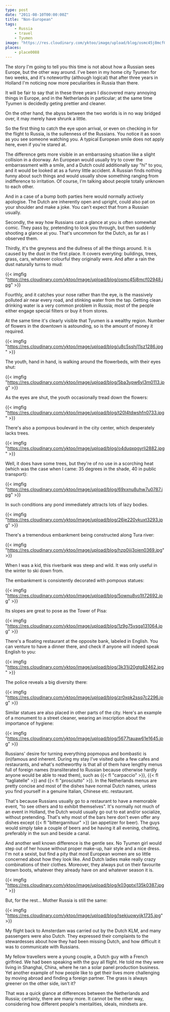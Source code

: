 ```yaml
---
type: post
date: "2011-08-10T00:00:00Z"
title: "Non-European"
tags:
    - Russia
    - travel
    - Tyumen
image: "https://res.cloudinary.com/yktoo/image/upload/blog/osmc45j8mcf02948.jpg"
places:
    - place0088
---
```


The story I'm going to tell you this time is not about how a Russian sees Europe, but the other way around. I've been in my home city Tyumen for two weeks, and it's noteworthy (although logical) that after three years in Holland I'm noticing now more peculiarities in Russia than there.

<!--more-->

It will be fair to say that in these three years I discovered many annoying things in Europe, and in the Netherlands in particular; at the same time Tyumen is decidedly geting prettier and cleaner.

On the other hand, the abyss between the two worlds is in no way bridged over, it may merely have shrunk a little.

So the first thing to catch the eye upon arrival, or even on checking in for the flight to Russia, is the sullenness of the Russians. You notice it as soon as you see someone watching you. A typical European smile does not apply here, even if you're stared at.

The difference gets more visible in an embarrasing situation like a slight collision in a doorway. An European would usually try to cover the embarrassment with a smile, and a Dutch could additionally say "hi" to you, and it would be looked at as a funny little accident. A Russian finds nothing funny about such things and would usually show something ranging from indifference to irritation. Of course, I'm talking about people totally unknown to each other.

And in a case of a bump both parties here would normally actively apologise. The Dutch are inherently open and upright, could also pat on your shoulder and make a joke. You can't expect that from a Russian usually.

Secondly, the way how Russians cast a glance at you is often somewhat comic. They pass by, pretending to look you through, but then suddenly shooting a glance at you. That's uncommon for the Dutch, as far as I observed them.

Thirdly, it's the greyness and the dullness of all the things around. It is caused by the dust in the first place. It covers everyting: buildings, trees, grass, cars, whatever colourful they originally were. And after a rain the dust naturally turns to mud:

{{< imgfig "https://res.cloudinary.com/yktoo/image/upload/blog/osmc45j8mcf02948.jpg" >}}

Fourthly, and it catches your nose rather than the eye, is the massively polluted air near every road, and stinking water from the tap. Getting clean drinking water is a very common problem in Russia; most of the people either engage special filters or buy it from stores.

At the same time it's clearly visible that Tyumen is a wealthy region. Number of flowers in the downtown is astounding, so is the amount of money it required.

{{< imgfig "https://res.cloudinary.com/yktoo/image/upload/blog/u8c5sshj11sz1286.jpg" >}}

The youth, hand in hand, is walking around the flowerbeds, with their eyes shut:

{{< imgfig "https://res.cloudinary.com/yktoo/image/upload/blog/5ba3ypw6yl3m0113.jpg" >}}

As the eyes are shut, the youth occasionally tread down the flowers:

{{< imgfig "https://res.cloudinary.com/yktoo/image/upload/blog/t20l4tdwshfn0733.jpg" >}}

There's also a pompous boulevard in the city center, which desperately lacks trees.

{{< imgfig "https://res.cloudinary.com/yktoo/image/upload/blog/o4duqxpgyrli2882.jpg" >}}

Well, it does have some trees, but they're of no use in a scorching heat (which was the case when I came: 35 degrees in the shade, 40 in public transport):

{{< imgfig "https://res.cloudinary.com/yktoo/image/upload/blog/69xxnu8uhw7u0787.jpg" >}}

In such conditions any pond immediately attracts lots of lazy bodies.

{{< imgfig "https://res.cloudinary.com/yktoo/image/upload/blog/26je220vkuxt3293.jpg" >}}

There's a tremendous embankment being constructed along Tura river:

{{< imgfig "https://res.cloudinary.com/yktoo/image/upload/blog/hzp0iij3oien0369.jpg" >}}

When I was a kid, this riverbank was steep and wild. It was only useful in the winter to ski down from.

The embankment is consistently decorated with pompous statues:

{{< imgfig "https://res.cloudinary.com/yktoo/image/upload/blog/5ownu8vo1lt72692.jpg" >}}

Its slopes are great to pose as the Tower of Pisa:

{{< imgfig "https://res.cloudinary.com/yktoo/image/upload/blog/1z9g75vsga131064.jpg" >}}

There's a floating restaurant at the opposite bank, labeled in English. You can venture to have a dinner there, and check if anyone will indeed speak English to you:

{{< imgfig "https://res.cloudinary.com/yktoo/image/upload/blog/3k31ji20gtg82462.jpg" >}}

The police reveals a big diversity there:

{{< imgfig "https://res.cloudinary.com/yktoo/image/upload/blog/zr0xpk2ssq7c2296.jpg" >}}

Similar statues are also placed in other parts of the city. Here's an example of a monument to a street cleaner, wearing an inscription about the importance of hygiene:

{{< imgfig "https://res.cloudinary.com/yktoo/image/upload/blog/5677tauaw61e1645.jpg" >}}

Russians' desire for turning everything popmopus and bombastic is (in)famous and inherent. During my stay I've visited quite a few cafes and restaurants, and what's notheworthy is that all of them have lengthy menus full of foreign names (transliterated to Russian because otherwise hardly anyone would be able to read them), such as {{< fl "carpaccio" >}}, {{< fl "tagliatelle" >}} and {{< fl "prosciutto" >}}. In the Netherlands menus are pretty concise and most of the dishes have normal Dutch names, unless you find yourself in a genuine Italian, Chinese etc. restaurant.

That's because Russians usually go to a restaurant to have a memorable event, "to see others and to exhibit themselves". It's normally not much of an event in Holland, the Dutch would usually go out to eat and/or socialize, without pretending. That's why most of the bars here don't even offer any dishes except {{< fl "bittergarnituur" >}} (an appetizer for beer). The guys would simply take a couple of beers and be having it all evening, chatting, preferably in the sun and beside a canal.

And another well known difference is the gentle sex. No Tyumen girl would step out of her house without proper make-up, hair style and a nice dress. I'm not a sexist, but find a pity that most European women are so little concerned about how they look like. And Dutch ladies make really crazy combinations of their clothes. Moreover, they always put on their favourite brown boots, whatever they already have on and whatever season it is.

{{< imgfig "https://res.cloudinary.com/yktoo/image/upload/blog/k03gptxi135k0387.jpg" >}}

But, for the rest… Mother Russia is still the same:

{{< imgfig "https://res.cloudinary.com/yktoo/image/upload/blog/lsekjuowyijk1735.jpg" >}}

My flight back to Amsterdam was carried out by the Dutch KLM, and many passengers were also Dutch. They expressed their complaints to the stewardesses about how they had been missing Dutch, and how difficult it was to communicate with Russians.

My fellow travellers were a young couple, a Dutch guy with a French girlfried. We had been speaking with the guy all flight. He told me they were living in Shanghai, China, where he ran a solar panel production business. Yet another example of how people like to get their lives more challenging by moving abroad and finding a foreign partner. The grass is always greener on the other side, isn't it?

That was a quick glance at differences between the Netherlands and Russia; certainly, there are many more. It cannot be the other way, considering how different people's mentalities, ideals, mindsets are.
